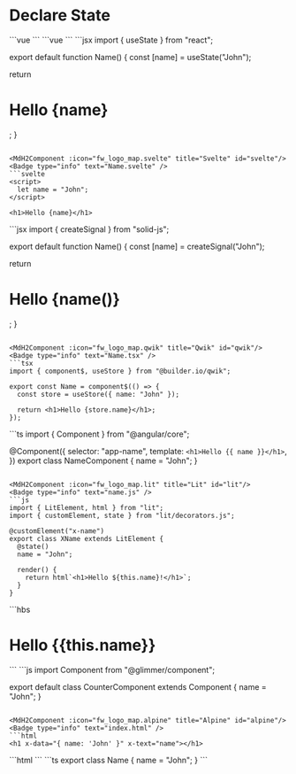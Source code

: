 # Declare State

<script setup>
import { fw_logo_map } from '../common/config';
import MdH2Component from '../components/MdH2Component.vue'
</script>

<MdH2Component :icon="fw_logo_map.vue" title="Vue2" id="vue2"/>

<Badge type="info" text="Name.vue" />
```vue
<script>
export default {
  data() {
    return {
      name: "John",
    };
  },
};
</script>

<template>
  <h1>Hello {{ name }}</h1>
</template>
```

<MdH2Component :icon="fw_logo_map.vue" title="Vue3" id="vue3"/>
<Badge type="info" text="Name.vue" />
```vue
<script setup>
import { ref } from "vue";
const name = ref("John");
</script>

<template>
  <h1>Hello {{ name }}</h1>
</template>
```
<MdH2Component :icon="fw_logo_map.react" title="React" id="react"/>
<Badge type="info" text="Name.jsx" />
```jsx
import { useState } from "react";

  export default function Name() {
  const [name] = useState("John");

  return <h1>Hello {name}</h1>;
}
```

<MdH2Component :icon="fw_logo_map.svelte" title="Svelte" id="svelte"/>
<Badge type="info" text="Name.svelte" />
```svelte
<script>
  let name = "John";
</script>

<h1>Hello {name}</h1>
```
<MdH2Component :icon="fw_logo_map.solidJS" title="SolidJS" id="solidJS"/>
<Badge type="info" text="Name.jsx" />
```jsx
import { createSignal } from "solid-js";

  export default function Name() {
  const [name] = createSignal("John");

  return <h1>Hello {name()}</h1>;
}
```

<MdH2Component :icon="fw_logo_map.qwik" title="Qwik" id="qwik"/>
<Badge type="info" text="Name.tsx" />
```tsx
import { component$, useStore } from "@builder.io/qwik";

export const Name = component$(() => {
  const store = useStore({ name: "John" });

  return <h1>Hello {store.name}</h1>;
});
```

<MdH2Component :icon="fw_logo_map.angular" title="Angular" id="angular"/>
<Badge type="info" text="name.component.ts" />
```ts
import { Component } from "@angular/core";

@Component({
    selector: "app-name",
    template: `<h1>Hello {{ name }}</h1>`,
})
export class NameComponent {
    name = "John";
}
```

<MdH2Component :icon="fw_logo_map.lit" title="Lit" id="lit"/>
<Badge type="info" text="name.js" />
```js
import { LitElement, html } from "lit";
import { customElement, state } from "lit/decorators.js";

@customElement("x-name")
export class XName extends LitElement {
  @state()
  name = "John";

  render() {
    return html`<h1>Hello ${this.name}!</h1>`;
  }
}
```

<MdH2Component :icon="fw_logo_map.ember" title="Ember" id="ember"/>
<Badge type="info" text="name.hbs" />
```hbs
<h1>Hello {{this.name}}</h1>
```
<Badge type="info" text="name.js" />
```js
import Component from "@glimmer/component";

export default class CounterComponent extends Component {
    name = "John";
}
```

<MdH2Component :icon="fw_logo_map.alpine" title="Alpine" id="alpine"/>
<Badge type="info" text="index.html" />
```html
<h1 x-data="{ name: 'John' }" x-text="name"></h1>
```

<MdH2Component :icon="fw_logo_map.aurelia" title="Aurelia" id="aurelia"/>
<Badge type="info" text="name.html" />
```html
<template>
  <h1>Hello ${name}</h1>
</template>
```
<Badge type="info" text="name.ts" />
```ts
export class Name {
  name = "John";
}
```